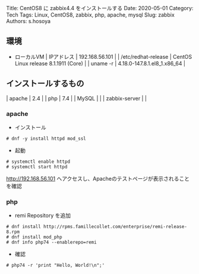 Title: CentOS8 に zabbix4.4 をインストールする
Date: 2020-05-01
Category: Tech
Tags: Linux, CentOS8, zabbix, php, apache, mysql
Slug: zabbix
Authors: s.hosoya

## 環境

* ローカルVM
| IPアドレス | 192.168.56.101 |
| /etc/redhat-release | CentOS Linux release 8.1.1911 (Core) |
| uname -r | 4.18.0-147.8.1.el8_1.x86_64 |

## インストールするもの

| apache | 2.4 |
| php | 7.4 |
| MySQL | |
| zabbix-server | | 

### apache

* インストール
```
# dnf -y install httpd mod_ssl
```

* 起動
```
# systemctl enable httpd
# systemctl start httpd
```

http://192.168.56.101 へアクセスし、Apacheのテストページが表示されることを確認

### php

* remi Repository を追加
```
# dnf install http://rpms.famillecollet.com/enterprise/remi-release-8.rpm
# dnf install mod_php
# dnf info php74 --enablerepo=remi
```

* 確認
```
# php74 -r 'print "Hello, World!\n";'
```

